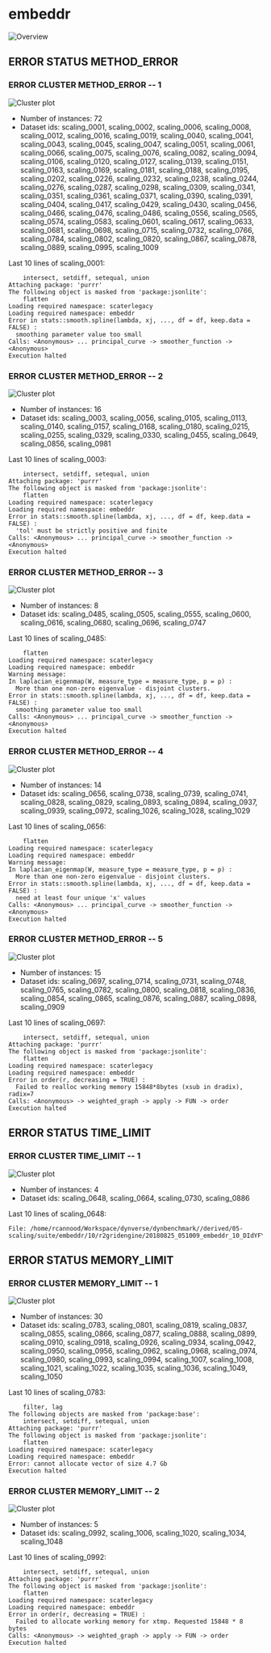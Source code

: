 # embeddr
![Overview](embeddr.svg)

## ERROR STATUS METHOD_ERROR

### ERROR CLUSTER METHOD_ERROR -- 1
![Cluster plot](error_class_plots/embeddr_method_error_1.png)

 * Number of instances: 72
 * Dataset ids: scaling_0001, scaling_0002, scaling_0006, scaling_0008, scaling_0012, scaling_0016, scaling_0019, scaling_0040, scaling_0041, scaling_0043, scaling_0045, scaling_0047, scaling_0051, scaling_0061, scaling_0066, scaling_0075, scaling_0076, scaling_0082, scaling_0094, scaling_0106, scaling_0120, scaling_0127, scaling_0139, scaling_0151, scaling_0163, scaling_0169, scaling_0181, scaling_0188, scaling_0195, scaling_0202, scaling_0226, scaling_0232, scaling_0238, scaling_0244, scaling_0276, scaling_0287, scaling_0298, scaling_0309, scaling_0341, scaling_0351, scaling_0361, scaling_0371, scaling_0390, scaling_0391, scaling_0404, scaling_0417, scaling_0429, scaling_0430, scaling_0456, scaling_0466, scaling_0476, scaling_0486, scaling_0556, scaling_0565, scaling_0574, scaling_0583, scaling_0601, scaling_0617, scaling_0633, scaling_0681, scaling_0698, scaling_0715, scaling_0732, scaling_0766, scaling_0784, scaling_0802, scaling_0820, scaling_0867, scaling_0878, scaling_0889, scaling_0995, scaling_1009

Last 10 lines of scaling_0001:
```
    intersect, setdiff, setequal, union
Attaching package: 'purrr'
The following object is masked from 'package:jsonlite':
    flatten
Loading required namespace: scaterlegacy
Loading required namespace: embeddr
Error in stats::smooth.spline(lambda, xj, ..., df = df, keep.data = FALSE) : 
  smoothing parameter value too small
Calls: <Anonymous> ... principal_curve -> smoother_function -> <Anonymous>
Execution halted
```

### ERROR CLUSTER METHOD_ERROR -- 2
![Cluster plot](error_class_plots/embeddr_method_error_2.png)

 * Number of instances: 16
 * Dataset ids: scaling_0003, scaling_0056, scaling_0105, scaling_0113, scaling_0140, scaling_0157, scaling_0168, scaling_0180, scaling_0215, scaling_0255, scaling_0329, scaling_0330, scaling_0455, scaling_0649, scaling_0856, scaling_0981

Last 10 lines of scaling_0003:
```
    intersect, setdiff, setequal, union
Attaching package: 'purrr'
The following object is masked from 'package:jsonlite':
    flatten
Loading required namespace: scaterlegacy
Loading required namespace: embeddr
Error in stats::smooth.spline(lambda, xj, ..., df = df, keep.data = FALSE) : 
  'tol' must be strictly positive and finite
Calls: <Anonymous> ... principal_curve -> smoother_function -> <Anonymous>
Execution halted
```

### ERROR CLUSTER METHOD_ERROR -- 3
![Cluster plot](error_class_plots/embeddr_method_error_3.png)

 * Number of instances: 8
 * Dataset ids: scaling_0485, scaling_0505, scaling_0555, scaling_0600, scaling_0616, scaling_0680, scaling_0696, scaling_0747

Last 10 lines of scaling_0485:
```
    flatten
Loading required namespace: scaterlegacy
Loading required namespace: embeddr
Warning message:
In laplacian_eigenmap(W, measure_type = measure_type, p = p) :
  More than one non-zero eigenvalue - disjoint clusters.
Error in stats::smooth.spline(lambda, xj, ..., df = df, keep.data = FALSE) : 
  smoothing parameter value too small
Calls: <Anonymous> ... principal_curve -> smoother_function -> <Anonymous>
Execution halted
```

### ERROR CLUSTER METHOD_ERROR -- 4
![Cluster plot](error_class_plots/embeddr_method_error_4.png)

 * Number of instances: 14
 * Dataset ids: scaling_0656, scaling_0738, scaling_0739, scaling_0741, scaling_0828, scaling_0829, scaling_0893, scaling_0894, scaling_0937, scaling_0939, scaling_0972, scaling_1026, scaling_1028, scaling_1029

Last 10 lines of scaling_0656:
```
    flatten
Loading required namespace: scaterlegacy
Loading required namespace: embeddr
Warning message:
In laplacian_eigenmap(W, measure_type = measure_type, p = p) :
  More than one non-zero eigenvalue - disjoint clusters.
Error in stats::smooth.spline(lambda, xj, ..., df = df, keep.data = FALSE) : 
  need at least four unique 'x' values
Calls: <Anonymous> ... principal_curve -> smoother_function -> <Anonymous>
Execution halted
```

### ERROR CLUSTER METHOD_ERROR -- 5
![Cluster plot](error_class_plots/embeddr_method_error_5.png)

 * Number of instances: 15
 * Dataset ids: scaling_0697, scaling_0714, scaling_0731, scaling_0748, scaling_0765, scaling_0782, scaling_0800, scaling_0818, scaling_0836, scaling_0854, scaling_0865, scaling_0876, scaling_0887, scaling_0898, scaling_0909

Last 10 lines of scaling_0697:
```
    intersect, setdiff, setequal, union
Attaching package: 'purrr'
The following object is masked from 'package:jsonlite':
    flatten
Loading required namespace: scaterlegacy
Loading required namespace: embeddr
Error in order(r, decreasing = TRUE) : 
  Failed to realloc working memory 15848*8bytes (xsub in dradix), radix=7
Calls: <Anonymous> -> weighted_graph -> apply -> FUN -> order
Execution halted
```

## ERROR STATUS TIME_LIMIT

### ERROR CLUSTER TIME_LIMIT -- 1
![Cluster plot](error_class_plots/embeddr_time_limit_1.png)

 * Number of instances: 4
 * Dataset ids: scaling_0648, scaling_0664, scaling_0730, scaling_0886

Last 10 lines of scaling_0648:
```
File: /home/rcannood/Workspace/dynverse/dynbenchmark//derived/05-scaling/suite/embeddr/10/r2gridengine/20180825_051009_embeddr_10_DIdYFYns8g/log/log.648.e.txt
```

## ERROR STATUS MEMORY_LIMIT

### ERROR CLUSTER MEMORY_LIMIT -- 1
![Cluster plot](error_class_plots/embeddr_memory_limit_1.png)

 * Number of instances: 30
 * Dataset ids: scaling_0783, scaling_0801, scaling_0819, scaling_0837, scaling_0855, scaling_0866, scaling_0877, scaling_0888, scaling_0899, scaling_0910, scaling_0918, scaling_0926, scaling_0934, scaling_0942, scaling_0950, scaling_0956, scaling_0962, scaling_0968, scaling_0974, scaling_0980, scaling_0993, scaling_0994, scaling_1007, scaling_1008, scaling_1021, scaling_1022, scaling_1035, scaling_1036, scaling_1049, scaling_1050

Last 10 lines of scaling_0783:
```
    filter, lag
The following objects are masked from 'package:base':
    intersect, setdiff, setequal, union
Attaching package: 'purrr'
The following object is masked from 'package:jsonlite':
    flatten
Loading required namespace: scaterlegacy
Loading required namespace: embeddr
Error: cannot allocate vector of size 4.7 Gb
Execution halted
```

### ERROR CLUSTER MEMORY_LIMIT -- 2
![Cluster plot](error_class_plots/embeddr_memory_limit_2.png)

 * Number of instances: 5
 * Dataset ids: scaling_0992, scaling_1006, scaling_1020, scaling_1034, scaling_1048

Last 10 lines of scaling_0992:
```
    intersect, setdiff, setequal, union
Attaching package: 'purrr'
The following object is masked from 'package:jsonlite':
    flatten
Loading required namespace: scaterlegacy
Loading required namespace: embeddr
Error in order(r, decreasing = TRUE) : 
  Failed to allocate working memory for xtmp. Requested 15848 * 8 bytes
Calls: <Anonymous> -> weighted_graph -> apply -> FUN -> order
Execution halted
```


